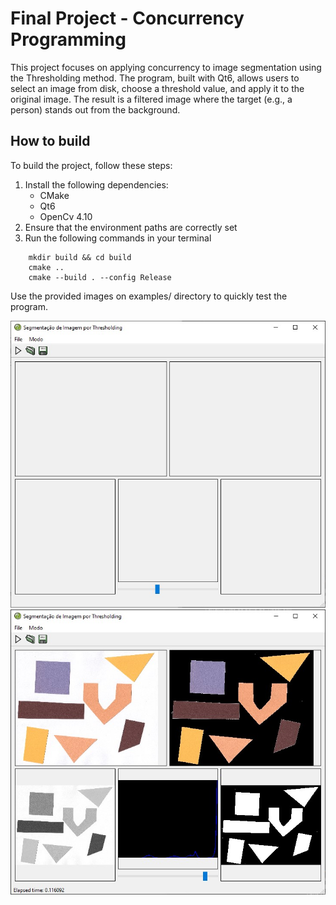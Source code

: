 # Final Project - Concurrency Programming

This project focuses on applying concurrency to image segmentation using the Thresholding method. The program, built with Qt6, allows users to select an image from disk, choose a threshold value, and apply it to the original image. The result is a filtered image where the target (e.g., a person) stands out from the background.

## How to build

To build the project, follow these steps:

1. Install the following dependencies:
    - CMake
    - Qt6
    - OpenCv 4.10
2. Ensure that the environment paths are correctly set
3. Run the following commands in your terminal

```
    mkdir build && cd build
    cmake ..
    cmake --build . --config Release
```

Use the provided images on examples/ directory to quickly test the program. 

![Showcase1](./assets/showcase1.jpg)
![Showcase2](./assets/showcase2.jpg)
